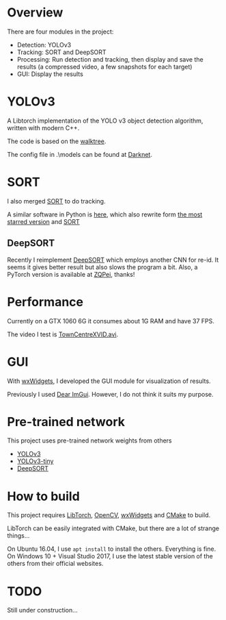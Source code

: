 # Overview
There are four modules in the project:
- Detection: YOLOv3
- Tracking: SORT and DeepSORT
- Processing: Run detection and tracking, then display and save the results (a compressed video, a few snapshots for each target)
- GUI: Display the results

# YOLOv3
A Libtorch implementation of the YOLO v3 object detection algorithm, written with modern C++.

The code is based on the [walktree](https://github.com/walktree/libtorch-yolov3).

The config file in .\models can be found at [Darknet](https://github.com/pjreddie/darknet/tree/master/cfg).

# SORT
I also merged [SORT](https://github.com/mcximing/sort-cpp) to do tracking.

A similar software in Python is [here](https://github.com/weixu000/pytorch-yolov3), which also rewrite form [the most starred version](https://github.com/ayooshkathuria/pytorch-yolo-v3) and [SORT](https://github.com/abewley/sort)

## DeepSORT
Recently I reimplement [DeepSORT](https://github.com/nwojke/deep_sort) which employs another CNN for re-id.
It seems it gives better result but also slows the program a bit.
Also, a PyTorch version is available at [ZQPei](https://github.com/ZQPei/deep_sort_pytorch), thanks!

# Performance
Currently on a GTX 1060 6G it consumes about 1G RAM and have 37 FPS.

The video I test is [TownCentreXVID.avi](http://www.robots.ox.ac.uk/ActiveVision/Research/Projects/2009bbenfold_headpose/Datasets/TownCentreXVID.avi).

# GUI
With [wxWidgets](https://www.wxwidgets.org/), I developed the GUI module for visualization of results.

Previously I used [Dear ImGui](https://github.com/ocornut/imgui).
However, I do not think it suits my purpose.

# Pre-trained network
This project uses pre-trained network weights from others
- [YOLOv3](https://pjreddie.com/media/files/yolov3.weights)
- [YOLOv3-tiny](https://pjreddie.com/media/files/yolov3-tiny.weights)
- [DeepSORT](https://drive.google.com/drive/folders/1xhG0kRH1EX5B9_Iz8gQJb7UNnn_riXi6)

# How to build
This project requires [LibTorch](https://pytorch.org/), [OpenCV](https://opencv.org/), [wxWidgets](https://www.wxwidgets.org/) and [CMake](https://cmake.org/) to build.

LibTorch can be easily integrated with CMake, but there are a lot of strange things...

On Ubuntu 16.04, I use `apt install` to install the others. Everything is fine.
On Windows 10 + Visual Studio 2017, I use the latest stable version of the others from their official websites.

# TODO
Still under construction...